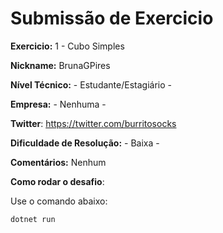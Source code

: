 # Submissão de Exercicio

**Exercicio:** 1 - Cubo Simples

**Nickname:** BrunaGPires

**Nível Técnico:** - Estudante/Estagiário -

**Empresa:** - Nenhuma -

**Twitter**: https://twitter.com/burritosocks

**Dificuldade de Resolução:** - Baixa -

**Comentários:** Nenhum

**Como rodar o desafio**: 

Use o comando abaixo: 
```bash
dotnet run
```